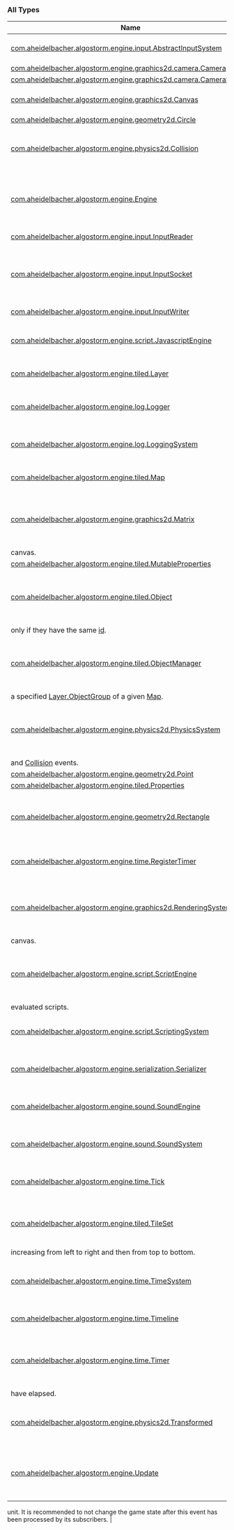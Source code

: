 

### All Types

| Name | Summary |
|---|---|
| [com.aheidelbacher.algostorm.engine.input.AbstractInputSystem](../com.aheidelbacher.algostorm.engine.input/-abstract-input-system/index.md) | A system which handles user input. |
| [com.aheidelbacher.algostorm.engine.graphics2d.camera.Camera](../com.aheidelbacher.algostorm.engine.graphics2d.camera/-camera/index.md) |  |
| [com.aheidelbacher.algostorm.engine.graphics2d.camera.CameraSystem](../com.aheidelbacher.algostorm.engine.graphics2d.camera/-camera-system/index.md) |  |
| [com.aheidelbacher.algostorm.engine.graphics2d.Canvas](../com.aheidelbacher.algostorm.engine.graphics2d/-canvas/index.md) | A canvas that allows `draw` calls. |
| [com.aheidelbacher.algostorm.engine.geometry2d.Circle](../com.aheidelbacher.algostorm.engine.geometry2d/-circle/index.md) |  |
| [com.aheidelbacher.algostorm.engine.physics2d.Collision](../com.aheidelbacher.algostorm.engine.physics2d/-collision/index.md) | An event which signals that [sourceId](../com.aheidelbacher.algostorm.engine.physics2d/-collision/source-id.md) collided with [targetId](../com.aheidelbacher.algostorm.engine.physics2d/-collision/target-id.md). |
| [com.aheidelbacher.algostorm.engine.Engine](../com.aheidelbacher.algostorm.engine/-engine/index.md) | An asynchronous engine that runs the game loop on its own private thread. |
| [com.aheidelbacher.algostorm.engine.input.InputReader](../com.aheidelbacher.algostorm.engine.input/-input-reader/index.md) | Allows reading input. |
| [com.aheidelbacher.algostorm.engine.input.InputSocket](../com.aheidelbacher.algostorm.engine.input/-input-socket/index.md) | Thread-safe input socket which allows setting and retrieving inputs. |
| [com.aheidelbacher.algostorm.engine.input.InputWriter](../com.aheidelbacher.algostorm.engine.input/-input-writer/index.md) | Allows writing input. |
| [com.aheidelbacher.algostorm.engine.script.JavascriptEngine](../com.aheidelbacher.algostorm.engine.script/-javascript-engine/index.md) | An interpreter of Javascript files using Mozilla Rhino. |
| [com.aheidelbacher.algostorm.engine.tiled.Layer](../com.aheidelbacher.algostorm.engine.tiled/-layer/index.md) | An abstract layer in the game world. |
| [com.aheidelbacher.algostorm.engine.log.Logger](../com.aheidelbacher.algostorm.engine.log/-logger/index.md) | An object which provides logging facilities. |
| [com.aheidelbacher.algostorm.engine.log.LoggingSystem](../com.aheidelbacher.algostorm.engine.log/-logging-system/index.md) | A system which captures all events and logs them. |
| [com.aheidelbacher.algostorm.engine.tiled.Map](../com.aheidelbacher.algostorm.engine.tiled/-map/index.md) | A map which contains all the game state. |
| [com.aheidelbacher.algostorm.engine.graphics2d.Matrix](../com.aheidelbacher.algostorm.engine.graphics2d/-matrix/index.md) | Used to apply a sequence of transformations to a bitmap before drawing to the
canvas. |
| [com.aheidelbacher.algostorm.engine.tiled.MutableProperties](../com.aheidelbacher.algostorm.engine.tiled/-mutable-properties/index.md) |  |
| [com.aheidelbacher.algostorm.engine.tiled.Object](../com.aheidelbacher.algostorm.engine.tiled/-object/index.md) | A physical and renderable object in the game. Two objects are equal if and
only if they have the same [id](../com.aheidelbacher.algostorm.engine.tiled/-object/id.md). |
| [com.aheidelbacher.algostorm.engine.tiled.ObjectManager](../com.aheidelbacher.algostorm.engine.tiled/-object-manager/index.md) | A manager which offers easy creation, deletion and retrieval of objects from
a specified [Layer.ObjectGroup](../com.aheidelbacher.algostorm.engine.tiled/-layer/-object-group/index.md) of a given [Map](../com.aheidelbacher.algostorm.engine.tiled/-map/index.md). |
| [com.aheidelbacher.algostorm.engine.physics2d.PhysicsSystem](../com.aheidelbacher.algostorm.engine.physics2d/-physics-system/index.md) | A system that handles [TransformIntent](../com.aheidelbacher.algostorm.engine.physics2d/-physics-system/-transform-intent/index.md) events and publishes [Transformed](../com.aheidelbacher.algostorm.engine.physics2d/-transformed/index.md)
and [Collision](../com.aheidelbacher.algostorm.engine.physics2d/-collision/index.md) events. |
| [com.aheidelbacher.algostorm.engine.geometry2d.Point](../com.aheidelbacher.algostorm.engine.geometry2d/-point/index.md) |  |
| [com.aheidelbacher.algostorm.engine.tiled.Properties](../com.aheidelbacher.algostorm.engine.tiled/-properties/index.md) |  |
| [com.aheidelbacher.algostorm.engine.geometry2d.Rectangle](../com.aheidelbacher.algostorm.engine.geometry2d/-rectangle/index.md) | A rectangle which covers the area `[x, x + width - 1] x [y, y + height - 1]`. |
| [com.aheidelbacher.algostorm.engine.time.RegisterTimer](../com.aheidelbacher.algostorm.engine.time/-register-timer/index.md) | An event which requests the creation of a [timer](../com.aheidelbacher.algostorm.engine.time/-register-timer/timer.md). |
| [com.aheidelbacher.algostorm.engine.graphics2d.RenderingSystem](../com.aheidelbacher.algostorm.engine.graphics2d/-rendering-system/index.md) | A system which handles the rendering of all objects in the game to the screen
canvas. |
| [com.aheidelbacher.algostorm.engine.script.ScriptEngine](../com.aheidelbacher.algostorm.engine.script/-script-engine/index.md) | An object that can evaluate scripts and named functions from previously
evaluated scripts. |
| [com.aheidelbacher.algostorm.engine.script.ScriptingSystem](../com.aheidelbacher.algostorm.engine.script/-scripting-system/index.md) | A system that handles script execution requests. |
| [com.aheidelbacher.algostorm.engine.serialization.Serializer](../com.aheidelbacher.algostorm.engine.serialization/-serializer/index.md) | Serialization and deserialization utility methods. |
| [com.aheidelbacher.algostorm.engine.sound.SoundEngine](../com.aheidelbacher.algostorm.engine.sound/-sound-engine/index.md) | An object that can play multiple sounds at once. |
| [com.aheidelbacher.algostorm.engine.sound.SoundSystem](../com.aheidelbacher.algostorm.engine.sound/-sound-system/index.md) | A system which handles playing and stopping sounds. |
| [com.aheidelbacher.algostorm.engine.time.Tick](../com.aheidelbacher.algostorm.engine.time/-tick/index.md) | An event which signals an atomic time unit has passed. |
| [com.aheidelbacher.algostorm.engine.tiled.TileSet](../com.aheidelbacher.algostorm.engine.tiled/-tile-set/index.md) | A tile set used for rendering. Tiles are indexed starting from `0`,
increasing from left to right and then from top to bottom. |
| [com.aheidelbacher.algostorm.engine.time.TimeSystem](../com.aheidelbacher.algostorm.engine.time/-time-system/index.md) | A system that triggers every registered [Timer](../com.aheidelbacher.algostorm.engine.time/-timer/index.md) when it expires. |
| [com.aheidelbacher.algostorm.engine.time.Timeline](../com.aheidelbacher.algostorm.engine.time/-timeline/index.md) | A container for the timers in the game. |
| [com.aheidelbacher.algostorm.engine.time.Timer](../com.aheidelbacher.algostorm.engine.time/-timer/index.md) | A timer which will post the associated [events](../com.aheidelbacher.algostorm.engine.time/-timer/events.md) when [remainingTicks](../com.aheidelbacher.algostorm.engine.time/-timer/remaining-ticks.md) ticks
have elapsed. |
| [com.aheidelbacher.algostorm.engine.physics2d.Transformed](../com.aheidelbacher.algostorm.engine.physics2d/-transformed/index.md) | An event which signals that the given object has been transformed. |
| [com.aheidelbacher.algostorm.engine.Update](../com.aheidelbacher.algostorm.engine/-update/index.md) | An event which signals that all game logic should advance by an atomic time
unit. It is recommended to not change the game state after this event has
been processed by its subscribers. |

